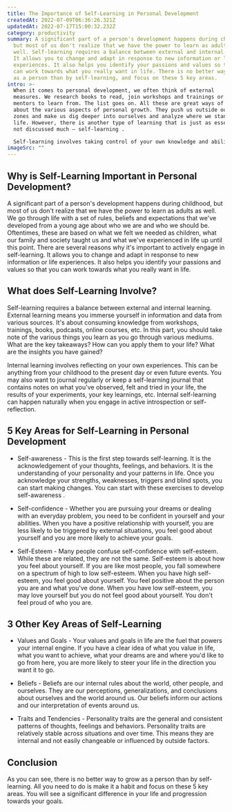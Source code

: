 ```yaml
---
title: The Importance of Self-Learning in Personal Development
createdAt: 2022-07-09T06:36:26.321Z
updatedAt: 2022-07-17T15:00:32.232Z
category: productivity
summary: A significant part of a person's development happens during childhood,
  but most of us don't realize that we have the power to learn as adults as
  well. Self-learning requires a balance between external and internal learning.
  It allows you to change and adapt in response to new information or life
  experiences. It also helps you identify your passions and values so that you
  can work towards what you really want in life. There is no better way to grow
  as a person than by self-learning, and focus on these 5 key areas.
intro: >-
  When it comes to personal development, we often think of external
  measures. We research books to read, join workshops and trainings or have
  mentors to learn from. The list goes on. All these are great ways of learning
  about the various aspects of personal growth. They push us outside our comfort
  zones and make us dig deeper into ourselves and analyze where we stand in
  life. However, there is another type of learning that is just as essential but
  not discussed much — self-learning . 

  Self-learning involves taking control of your own knowledge and abilities and moving from a passive learner to an active one. It involves finding ways to learn more about yourself so that you may improve as a person, understand your strengths and weaknesses, recognize your beliefs, values and goals in life, be constantly aware of what triggers you the most so you can handle those situations better the next time, understand your fears so that you can tackle them head on instead of avoiding them all your life, etc.
imageSrc: ""
---
```


## Why is Self-Learning Important in Personal Development?

A significant part of a person's development happens during childhood, but most of us don't realize that we have the power to learn as adults as well. We go through life with a set of rules, beliefs and expectations that we've developed from a young age about who we are and who we should be. Oftentimes, these are based on what we felt we needed as children, what our family and society taught us and what we've experienced in life up until this point.
There are several reasons why it's important to actively engage in self-learning. It allows you to change and adapt in response to new information or life experiences. It also helps you identify your passions and values so that you can work towards what you really want in life.

## What does Self-Learning Involve?

Self-learning requires a balance between external and internal learning. External learning means you immerse yourself in information and data from various sources. It's about consuming knowledge from workshops, trainings, books, podcasts, online courses, etc. In this part, you should take note of the various things you learn as you go through various mediums. What are the key takeaways? How can you apply them to your life? What are the insights you have gained?

Internal learning involves reflecting on your own experiences. This can be anything from your childhood to the present day or even future events. You may also want to journal regularly or keep a self-learning journal that contains notes on what you've observed, felt and tried in your life, the results of your experiments, your key learnings, etc. Internal self-learning can happen naturally when you engage in active introspection or self-reflection.

## 5 Key Areas for Self-Learning in Personal Development

- Self-awareness - This is the first step towards self-learning. It is the acknowledgement of your thoughts, feelings, and behaviors. It is the understanding of your personality and your patterns in life. Once you acknowledge your strengths, weaknesses, triggers and blind spots, you can start making changes. You can start with these exercises to develop self-awareness .

- Self-confidence - Whether you are pursuing your dreams or dealing with an everyday problem, you need to be confident in yourself and your abilities. When you have a positive relationship with yourself, you are less likely to be triggered by external situations, you feel good about yourself and you are more likely to achieve your goals.

- Self-Esteem - Many people confuse self-confidence with self-esteem. While these are related, they are not the same. Self-esteem is about how you feel about yourself. If you are like most people, you fall somewhere on a spectrum of high to low self-esteem. When you have high self-esteem, you feel good about yourself. You feel positive about the person you are and what you've done. When you have low self-esteem, you may love yourself but you do not feel good about yourself. You don't feel proud of who you are.

## 3 Other Key Areas of Self-Learning

- Values and Goals - Your values and goals in life are the fuel that powers your internal engine. If you have a clear idea of what you value in life, what you want to achieve, what your dreams are and where you'd like to go from here, you are more likely to steer your life in the direction you want it to go.

- Beliefs - Beliefs are our internal rules about the world, other people, and ourselves. They are our perceptions, generalizations, and conclusions about ourselves and the world around us. Our beliefs inform our actions and our interpretation of events around us.

- Traits and Tendencies - Personality traits are the general and consistent patterns of thoughts, feelings and behaviors. Personality traits are relatively stable across situations and over time. This means they are internal and not easily changeable or influenced by outside factors.

## Conclusion

As you can see, there is no better way to grow as a person than by self-learning. All you need to do is make it a habit and focus on these 5 key areas. You will see a significant difference in your life and progression towards your goals.
